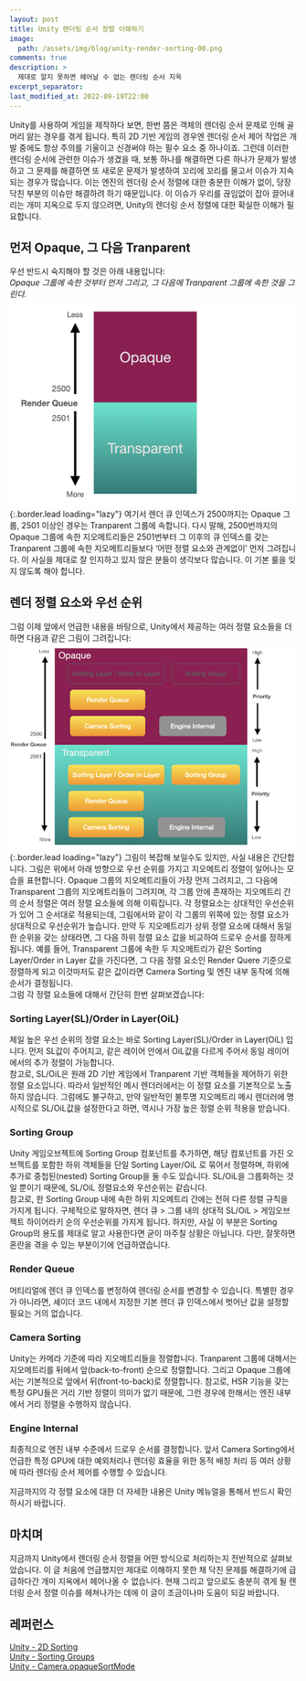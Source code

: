 ```yaml
---
layout: post
title: Unity 렌더링 순서 정렬 이해하기
image: 
  path: /assets/img/blog/unity-render-sorting-00.png
comments: true
description: >
  제대로 알지 못하면 헤어날 수 없는 렌더링 순서 지옥
excerpt_separator:
last_modified_at: 2022-09-19T22:00
---
```

Unity를 사용하여 게임을 제작하다 보면, 한번 쯤은 객체의 렌더링 순서 문제로 인해 골머리 앓는 경우를 겪게 됩니다. 특히 2D 기반 게임의 경우엔 렌더링 순서 제어 작업은 개발 중에도 항상 주의를 기울이고 신경써야 하는 필수 요소 중 하나이죠. 그런데 이러한 렌더링 순서에 관련한 이슈가 생겼을 때, 보통 하나를 해결하면 다른 하나가 문제가 발생하고 그 문제를 해결하면 또 새로운 문제가 발생하여 꼬리에 꼬리를 물고서 이슈가 지속되는 경우가 많습니다. 이는 엔진의 렌더링 순서 정렬에 대한 충분한 이해가 없이, 당장 닥친 부분의 이슈만 해결하려 하기 때문입니다. 이 이슈가 우리를 끊임없이 잡아 끌어내리는 개미 지옥으로 두지 않으려면, Unity의 렌더링 순서 정렬에 대한 확실한 이해가 필요합니다.
## 먼저 Opaque, 그 다음 Tranparent
우선 반드시 숙지해야 할 것은 아래 내용입니다:  
*Opaque 그룹에 속한 것부터 먼저 그리고, 그 다음에 Tranparent 그룹에 속한 것을 그린다.*  
![Untitled](/assets/img/blog/unity-render-sorting-01.png){:.border.lead loading="lazy"}
여기서 렌더 큐 인덱스가 2500까지는 Opaque 그룹, 2501 이상인 경우는 Tranparent 그룹에 속합니다. 다시 말해, 2500번까지의 Opaque 그룹에 속한 지오메트리들은 2501번부터 그 이후의 큐 인덱스를 갖는 Tranparent 그룹에 속한 지오메트리들보다 ‘어떤 정렬 요소와 관계없이’ 먼저 그려집니다. 이 사실을 제대로 잘 인지하고 있지 않은 분들이 생각보다 많습니다. 이 기본 룰을 잊지 않도록 해야 합니다.
## 렌더 정렬 요소와 우선 순위
그럼 이제 앞에서 언급한 내용을 바탕으로, Unity에서 제공하는 여러 정렬 요소들을 더하면 다음과 같은 그림이 그려집니다:    
![Untitled](/assets/img/blog/unity-render-sorting-02.png){:.border.lead loading="lazy"}
그림이 복잡해 보일수도 있지만, 사실 내용은 간단합니다. 그림은 위에서 아래 방향으로 우선 순위를 가지고 지오메트리 정렬이 일어나는 모습을 표현합니다. Opaque 그룹의 지오메트리들이 가장 먼저 그려지고, 그 다음에 Transparent 그룹의 지오메트리들이 그려지며, 각 그룹 안에 존재하는 지오메트리 간의 순서 정렬은 여러 정렬 요소들에 의해 이뤄집니다. 각 정렬요소는 상대적인 우선순위가 있어 그 순서대로 적용되는데, 그림에서와 같이 각 그룹의 위쪽에 있는 정렬 요소가 상대적으로 우선순위가 높습니다. 만약 두 지오메트리가 상위 정렬 요소에 대해서 동일한 순위을 갖는 상태라면, 그 다음 하위 정렬 요소 값을 비교하여 드로우 순서를 정하게 됩니다. 예를 들어, Transparent 그룹에 속한 두 지오메트리가 같은 Sorting Layer/Order in Layer 값을 가진다면, 그 다음 정렬 요소인 Render Quere 기준으로 정렬하게 되고 이것마저도 같은 값이라면 Camera Sorting 및 엔진 내부 동작에 의해 순서가 결정됩니다.  
그럼 각 정렬 요소들에 대해서 간단히 한번 살펴보겠습니다:
### Sorting Layer(SL)/Order in Layer(OiL)
제일 높은 우선 순위의 정렬 요소는 바로 Sorting Layer(SL)/Order in Layer(OiL) 입니다. 먼저  SL값이 주어지고, 같은 레이어 안에서 OiL값을 다르게 주어서 동일 레이어 에서의 추가 정렬이 가능합니다.     
참고로, SL/OiL은 원래 2D 기반 게임에서 Tranparent 기반 객체들을 제어하기 위한 정렬 요소입니다. 따라서 일반적인 메시 렌더러에서는 이 정렬 요소를 기본적으로 노출하지 않습니다. 그럼에도 불구하고, 만약 일반적인 불투명 지오메트리 메시 렌더러에 명시적으로 SL/OiL값을 설정한다고 하면, 역시나 가장 높은 정렬 순위 적용을 받습니다. 
### Sorting Group
Unity 게임오브젝트에 Sorting Group 컴포넌트를 추가하면, 해당 컴포넌트를 가진 오브젝트를 포함한 하위 객체들을 단일 Sorting Layer/OiL 로 묶어서 정렬하며, 하위에 추가로 중첩된(nested) Sorting Group을 둘 수도 있습니다. SL/OiL을 그룹화하는 것일 뿐이기 때문에, SL/OiL 정렬요소와 우선순위는 같습니다.  
참고로, 한 Sorting Group 내에 속한 하위 지오메트리 간에는 전혀 다른 정렬 규칙을 가지게 됩니다. 구체적으로 말하자면, 렌더 큐 > 그룹 내의 상대적 SL/OiL > 게임오브젝트 하이어라키 순의 우선순위를 가지게 됩니다. 하지만, 사실 이 부분은 Sorting Group의 용도를 제대로 알고 사용한다면 굳이 마주칠 상황은 아닙니다. 다만, 잘못하면 혼란을 겪을 수 있는 부분이기에 언급하였습니다.
### Render Queue
머티리얼에 렌더 큐 인덱스를 변정하여 렌더링 순서를 변경할 수 있습니다. 특별한 경우가 아니라면, 셰이더 코드 내에서 지정한 기본 렌더 큐 인덱스에서 벗어난 값을 설정할 필요는 거의 없습니다. 
### Camera Sorting
Unity는 카메라 기준에 따라 지오메트리들을 정렬합니다. Tranparent 그룹에 대해서는 지오메트리를 뒤에서 앞(back-to-front) 순으로 정렬합니다. 그리고 Opaque 그룹에서는 기본적으로 앞에서 뒤(front-to-back)로 정렬합니다. 참고로, HSR 기능을 갖는 특정 GPU들은 거리 기반 정렬이 의미가 없기 때문에, 그런 경우에 한해서는 엔진 내부에서 거리 정렬을 수행하지 않습니다. 
### Engine Internal
최종적으로 엔진 내부 수준에서 드로우 순서를 결정합니다. 앞서 Camera Sorting에서 언급한 특정 GPU에 대한 예외처리나 렌더링 효율을 위한 동적 배칭 처리 등 여러 상황에 따라 렌더링 순서 제어를 수행할 수 있습니다.

     
지금까지의 각 정렬 요소에 대한 더 자세한 내용은 Unity 메뉴얼을 통해서 반드시 확인하시기 바랍니다.
## 마치며
지금까지 Unity에서 렌더링 순서 정렬을 어떤 방식으로 처리하는지 전반적으로 살펴보았습니다. 이 글 처음에 언급했지만 제대로 이해하지 못한 채 닥친 문제를 해결하기에 급급하다간 개미 지옥에서 헤어나올 수 없습니다. 현재 그리고 앞으로도 충분히 겪게 될 렌더링 순서 정렬 이슈를 헤쳐나가는 데에 이 글이 조금이나마 도움이 되길 바랍니다.
## 레퍼런스
[Unity - 2D Sorting](https://docs.unity3d.com/2020.3/Documentation/Manual/2DSorting.html)  
[Unity - Sorting Groups](https://docs.unity3d.com/Manual/class-SortingGroup.html#InternalSort)  
[Unity - Camera.opaqueSortMode](https://docs.unity3d.com/2020.2/Documentation/ScriptReference/Camera-opaqueSortMode.html)  